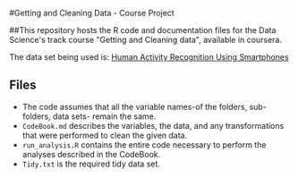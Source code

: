 #Getting and Cleaning Data - Course Project

##This repository hosts the R code and documentation files for the Data Science's track course "Getting and Cleaning data", available in coursera.

The data set being used is: [Human Activity Recognition Using Smartphones](http://archive.ics.uci.edu/ml/datasets/Human+Activity+Recognition+Using+Smartphones)

## Files
* The code assumes that all the variable names-of the folders, sub-folders, data sets- remain the same.
* `CodeBook.md` describes the variables, the data, and any transformations that were performed to clean the given data.
* `run_analysis.R` contains the entire code necessary to perform the analyses described in the CodeBook.
* `Tidy.txt` is the required tidy data set.

